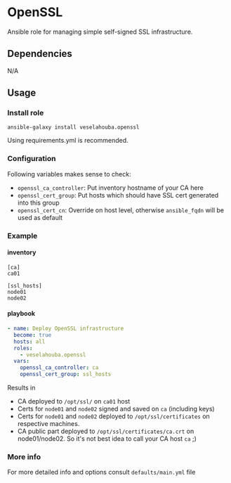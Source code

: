 # OpenSSL

Ansible role for managing simple self-signed SSL infrastructure.

## Dependencies
N/A

## Usage

### Install role

```
ansible-galaxy install veselahouba.openssl
```

Using requirements.yml is recommended.

### Configuration

Following variables makes sense to check:

- `openssl_ca_controller`: Put inventory hostname of your CA here
- `openssl_cert_group`: Put hosts which should have SSL cert generated into this group
- `openssl_cert_cn`: Override on host level, otherwise `ansible_fqdn` will be used as default


### Example

#### inventory

```
[ca]
ca01

[ssl_hosts]
node01
node02
```

#### playbook

```YAML
- name: Deploy OpenSSL infrastructure
  become: true
  hosts: all
  roles:
    - veselahouba.openssl
  vars:
    openssl_ca_controller: ca
    openssl_cert_group: ssl_hosts
```

Results in
- CA deployed to `/opt/ssl/` on `ca01` host
- Certs for `node01` and `node02` signed and saved on `ca` (including keys)
- Certs for `node01` and `node02` deployed to `/opt/ssl/certificates` on respective machines.
- CA public part deployed to `/opt/ssl/certificates/ca.crt` on node01/node02. So it's not best idea to call your CA host `ca` ;)


### More info
For more detailed info and options consult `defaults/main.yml` file
